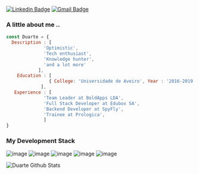 [![Linkedin Badge](https://img.shields.io/badge/-Duarte-blue?style=flat-square&logo=Linkedin&logoColor=white&link=https://www.linkedin.com/in/jorgermduarte/)](https://www.linkedin.com/in/jorgermduarte/)
[![Gmail Badge](https://img.shields.io/badge/-jorge_duarte@outlook.pt-c14438?style=flat-square&logo=Gmail&logoColor=white&link=mailto:jorge_duarte@outlook.pt)](mailto:jorge_duarte@outlook.pt)

### A little about me ..

```javascript
const Duarte = {
  Description : [
              'Optimistic',
              'Tech enthusiast',
              'Knowledge hunter',
              'and a lot more'
            ],
    Education : [ 
                { College: 'Universidade de Aveiro', Year : '2016-2019', course: 'Software Developer' },
             ],
   Experience : [
              'Team Leader at BoldApps LDA', 
              'Full Stack Developer at Edubox SA', 
              'Backend Developer at SpyFly',
              'Trainee at Prologica',
              ]
}
```

### My Development Stack

![image](https://user-images.githubusercontent.com/45755132/118343014-35220380-b51e-11eb-9a6e-e30fc16dd354.png)
![image](https://user-images.githubusercontent.com/45755132/118343025-54209580-b51e-11eb-9b90-48306d2f7580.png)
![image](https://user-images.githubusercontent.com/45755132/118343037-6ac6ec80-b51e-11eb-8dc4-6f9941438782.png)
![image](https://user-images.githubusercontent.com/45755132/118343054-7f0ae980-b51e-11eb-8598-d7535bcddcc7.png)
![image](https://user-images.githubusercontent.com/45755132/118343080-a95ca700-b51e-11eb-89cd-e5272e5e1219.png)


<p align="left"> 
  <img src="https://github-readme-stats.vercel.app/api?username=jorgermduarte&theme=radical&show_icons=true" alt="Duarte Github Stats" />
</p>

